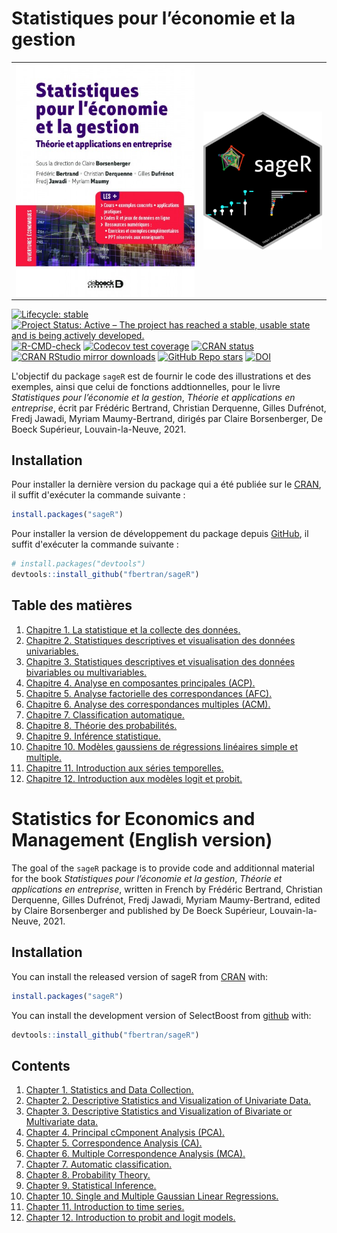 <!-- README.md is generated from README.Rmd. Please edit that file -->



# Statistiques pour l’économie et la gestion 


<table align="center">
        <tr>
            <td><img src="man/figures/9782807319448-g.jpg" align="left" width="300" style="margin:0 100 0 0;"/></td>
            <td><img src="man/figures/logo.png" align="right" width="200" style="margin:0 0 0 100;"/></td>
        </tr>
</table>






<!-- badges: start -->
[![Lifecycle: stable](https://img.shields.io/badge/lifecycle-stable-green.svg)](https://lifecycle.r-lib.org/articles/stages.html)
[![Project Status: Active – The project has reached a stable, usable state and is being actively developed.](https://www.repostatus.org/badges/latest/active.svg)](https://www.repostatus.org/#active)
[![R-CMD-check](https://github.com/fbertran/sageR/workflows/R-CMD-check/badge.svg)](https://github.com/fbertran/sageR/actions)
[![Codecov test coverage](https://codecov.io/gh/fbertran/sageR/branch/master/graph/badge.svg)](https://app.codecov.io/gh/fbertran/sageR?branch=master)
[![CRAN status](https://www.r-pkg.org/badges/version/sageR)](https://CRAN.R-project.org/package=sageR)
[![CRAN RStudio mirror downloads](https://cranlogs.r-pkg.org/badges/sageR)](https://cran.r-project.org/package=sageR)
[![GitHub Repo stars](https://img.shields.io/github/stars/fbertran/sageR?style=social)](https://github.com/fbertran/sageR)
[![DOI](https://zenodo.org/badge/334767259.svg)](https://zenodo.org/badge/latestdoi/334767259)
<!-- badges: end -->


L'objectif du package `sageR` est de fournir le code des illustrations et des exemples, ainsi que celui de fonctions addtionnelles, pour le livre *Statistiques pour l’économie et la gestion*, *Théorie et applications en entreprise*, écrit par Frédéric Bertrand, Christian Derquenne, Gilles Dufrénot, Fredj Jawadi, Myriam Maumy-Bertrand, dirigés par Claire Borsenberger, De Boeck Supérieur, Louvain-la-Neuve, 2021.


## Installation

Pour installer la dernière version du package qui a été publiée sur le [CRAN](https://CRAN.R-project.org), il suffit d'exécuter la commande suivante :

``` r
install.packages("sageR")
```

Pour installer la version de développement du package depuis [GitHub](https://github.com/), il suffit d'exécuter la commande suivante :

``` r
# install.packages("devtools")
devtools::install_github("fbertran/sageR")
```

## Table des matières

<!-- [Avant-propos.](https://fbertran.github.io/sageR/articles/CodeChap00.html) -->

1. [Chapitre 1. La statistique et la collecte des données.](https://fbertran.github.io/sageR/articles/CodeChap01.html)
2. [Chapitre 2. Statistiques descriptives et visualisation des données univariables.](https://fbertran.github.io/sageR/articles/CodeChap02.html) 
3. [Chapitre 3. Statistiques descriptives et visualisation des données bivariables ou multivariables.](https://fbertran.github.io/sageR/articles/CodeChap03.html) 
4. [Chapitre 4. Analyse en composantes principales (ACP).](https://fbertran.github.io/sageR/articles/CodeChap04.html)
5. [Chapitre 5. Analyse factorielle des correspondances (AFC).](https://fbertran.github.io/sageR/articles/CodeChap05.html)
6. [Chapitre 6. Analyse des correspondances multiples (ACM).](https://fbertran.github.io/sageR/articles/CodeChap06.html)
7. [Chapitre 7. Classification automatique.](https://fbertran.github.io/sageR/articles/CodeChap07.html)
8. [Chapitre 8. Théorie des probabilités.](https://fbertran.github.io/sageR/articles/CodeChap08.html)
9. [Chapitre 9. Inférence statistique.](https://fbertran.github.io/sageR/articles/CodeChap09.html)
10. [Chapitre 10. Modèles gaussiens de régressions linéaires simple et multiple.](https://fbertran.github.io/sageR/articles/CodeChap10.html)
11. [Chapitre 11. Introduction aux séries temporelles.](https://fbertran.github.io/sageR/articles/CodeChap11.html)
12. [Chapitre 12. Introduction aux modèles logit et probit.](https://fbertran.github.io/sageR/articles/CodeChap12.html)


# Statistics for Economics and Management (English version)

The goal of the `sageR` package is to provide code and additionnal material for the book *Statistiques pour l’économie et la gestion*, *Théorie et applications en entreprise*, written in French by Frédéric Bertrand, Christian Derquenne, Gilles Dufrénot, Fredj Jawadi, Myriam Maumy-Bertrand, edited by Claire Borsenberger and published by De Boeck Supérieur, Louvain-la-Neuve, 2021.

## Installation

You can install the released version of sageR from [CRAN](https://CRAN.R-project.org) with:


```r
install.packages("sageR")
```

You can install the development version of SelectBoost from [github](https://github.com) with:


```r
devtools::install_github("fbertran/sageR")
```

## Contents

<!-- [Foreword.](https://fbertran.github.io/sageR/articles/CodeChap00.html) -->

1. [Chapter 1. Statistics and Data Collection.](https://fbertran.github.io/sageR/articles/CodeChap01.html)
2. [Chapter 2. Descriptive Statistics and Visualization of Univariate Data.](https://fbertran.github.io/sageR/articles/CodeChap02.html) 
3. [Chapter 3. Descriptive Statistics and Visualization of Bivariate or Multivariate data.](https://fbertran.github.io/sageR/articles/CodeChap03.html) 
4. [Chapter 4. Principal cCmponent Analysis (PCA).](https://fbertran.github.io/sageR/articles/CodeChap04.html)
5. [Chapter 5. Correspondence Analysis (CA).](https://fbertran.github.io/sageR/articles/CodeChap05.html)
6. [Chapter 6. Multiple Correspondence Analysis (MCA).](https://fbertran.github.io/sageR/articles/CodeChap06.html)
7. [Chapter 7. Automatic classification.](https://fbertran.github.io/sageR/articles/CodeChap07.html)
8. [Chapter 8. Probability Theory.](https://fbertran.github.io/sageR/articles/CodeChap08.html)
9. [Chapter 9. Statistical Inference.](https://fbertran.github.io/sageR/articles/CodeChap09.html)
10. [Chapter 10. Single and Multiple Gaussian Linear Regressions.](https://fbertran.github.io/sageR/articles/CodeChap10.html)
11. [Chapter 11. Introduction to time series.](https://fbertran.github.io/sageR/articles/CodeChap11.html)
12. [Chapter 12. Introduction to probit and logit models.](https://fbertran.github.io/sageR/articles/CodeChap12.html)


